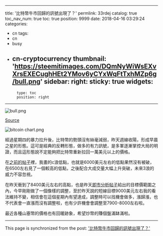 
---
title: '比特幣牛市回歸的訊號出現了？'
permlink: 33rdej
catalog: true
toc_nav_num: true
toc: true
position: 9999
date: 2018-04-16 03:29:24
categories:
- cn
tags:
- cn
- busy
- cn-cryptocurrency
thumbnail: 'https://steemitimages.com/DQmNyWiWsEXvXrsEXECughHEt2YMov6yCYxWqFtTxhMZp6g/bull.png'
sidebar:
    right:
        sticky: true
widgets:
    -
        type: toc
        position: right
---






![bull.png](https://steemitimages.com/DQmNyWiWsEXvXrsEXECughHEt2YMov6yCYxWqFtTxhMZp6g/bull.png)

[Source](https://cryptohustle.com/bitcoin-market-analysis-111616)


![bitcoin chart.png](https://steemitimages.com/DQmeaMZ9dEojEjk5Y7J43QWEEifeJE9bdgEuHG82YdN9UBR/bitcoin%20chart.png)

經過星期四的暴力拉升後，比特幣的勢頭沒有絲毫減弱，昨天週線收陽，形成早晨之星的形態。這可是經典的反轉形態，做多的有力訊號，是多軍逐漸掌控大局的明證，而且這形態說不定能夠把比特幣重新拉回一萬美元以上的價格。


在[之前的帖子](https://steemit.com/cn/@htliao/44vmpd)裡，我畫的c浪低點，也就是6000美元左右的低點果然沒有被破，在6500左右見了一個較高的低點，之後配合大成交量大幅上升突破，未來3浪的威力不容忽視。

在昨天衝到了8400美元左右的高點，也是昨天[即市分析帖子](https://steemit.com/cn/@htliao/6zviuu)給出的目標價範圍之內，今早剛剛做了一個像樣的調整，至於昨天說的短線目標9000美元左右我的看法維持不變，相信會在這個星期內有望達成，調整時可以找機會做多，漲歸漲，也不代表會一直漲而沒有調整啦，也有少許機會會調整至7900-8000左右啦。

最近各種山塞幣的價格也有回暖跡象，希望炒幣的賺個盤滿缽滿啦。





- - -

This page is synchronized from the post: ['比特幣牛市回歸的訊號出現了？'](https://steemit.com/@htliao/33rdej)
